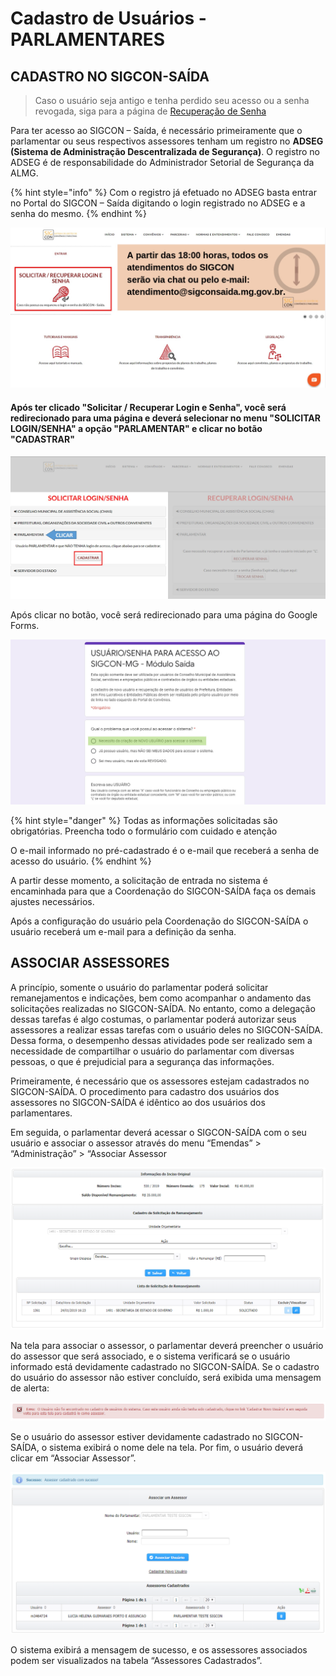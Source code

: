 # Cadastro de Usuários - PARLAMENTARES

## CADASTRO NO SIGCON-SAÍDA

> Caso o usuário seja antigo e tenha perdido seu acesso ou a senha revogada, siga para a página de [Recuperação de Senha](recuperar-login-senha-parlamentares.md)

Para ter acesso ao SIGCON – Saída, é necessário primeiramente que o parlamentar ou seus respectivos assessores tenham um registro no **ADSEG \(Sistema de Administração Descentralizada de Segurança\)**. O registro no ADSEG é de responsabilidade do Administrador Setorial de Segurança da ALMG.

{% hint style="info" %}
Com o registro já efetuado no ADSEG basta entrar no Portal do SIGCON – Saída digitando o login registrado no ADSEG e a senha do mesmo.
{% endhint %}

![](../.gitbook/assets/manual_parlamentares_pagina-inicial_solicitar-login-senha.jpg)

#### Após ter clicado "Solicitar / Recuperar Login e Senha", você será redirecionado para uma página e deverá selecionar no menu "SOLICITAR LOGIN/SENHA" a opção "PARLAMENTAR" e clicar no botão "CADASTRAR"

![](../.gitbook/assets/manual_parlamentares_solicitar-login-senha.jpg)

Após clicar no botão, você será redirecionado para uma página do Google Forms. 

![](../.gitbook/assets/manual_parlamentares_solicitar-login-senha_forms.jpg)

{% hint style="danger" %}
Todas as informações solicitadas são obrigatórias. Preencha todo o formulário com cuidado e atenção

O e-mail informado no pré-cadastrado é o e-mail que receberá a senha de acesso do usuário.
{% endhint %}

A partir desse momento, a solicitação de entrada no sistema é encaminhada para que a Coordenação do SIGCON-SAÍDA faça os demais ajustes necessários. 

Após a configuração do usuário pela Coordenação do SIGCON-SAÍDA o usuário receberá um e-mail para a definição da senha.

## ASSOCIAR ASSESSORES

A princípio, somente o usuário do parlamentar poderá solicitar remanejamentos e indicações, bem como acompanhar o andamento das solicitações realizadas no SIGCON-SAÍDA. No entanto, como a delegação dessas tarefas é algo costumas, o parlamentar poderá autorizar seus assessores a realizar essas tarefas com o usuário deles no SIGCON-SAÍDA. Dessa forma, o desempenho dessas atividades pode ser realizado sem a necessidade de compartilhar o usuário do parlamentar com diversas pessoas, o que é prejudicial para a segurança das informações.

Primeiramente, é necessário que os assessores estejam cadastrados no SIGCON-SAÍDA. O procedimento para cadastro dos usuários dos assessores no SIGCON-SAÍDA é idêntico ao dos usuários dos parlamentares.

Em seguida, o parlamentar deverá acessar o SIGCON-SAÍDA com o seu usuário e associar o assessor através do menu “Emendas” &gt; “Administração” &gt; “Associar Assessor

![](../.gitbook/assets/3%20%2812%29.png)

Na tela para associar o assessor, o parlamentar deverá preencher o usuário do assessor que será associado, e o sistema verificará se o usuário informado está devidamente cadastrado no SIGCON-SAÍDA. Se o cadastro do usuário do assessor não estiver concluído, será exibida uma mensagem de alerta:

![](../.gitbook/assets/4%20%2810%29.png)

Se o usuário do assessor estiver devidamente cadastrado no SIGCON-SAÍDA, o sistema exibirá o nome dele na tela. Por fim, o usuário deverá clicar em “Associar Assessor”.

![](../.gitbook/assets/5%20%283%29.png)

O sistema exibirá a mensagem de sucesso, e os assessores associados podem ser visualizados na tabela “Assessores Cadastrados”.

